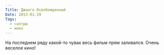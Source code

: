 ```yaml
---
Title: Джанго Освобожденный
Date: 2013-01-29
Tags:
  - саптрю
  - кино
---
```


На последнем ряду какой-то чувак весь фильм прям заливался. Очень веселое кино!